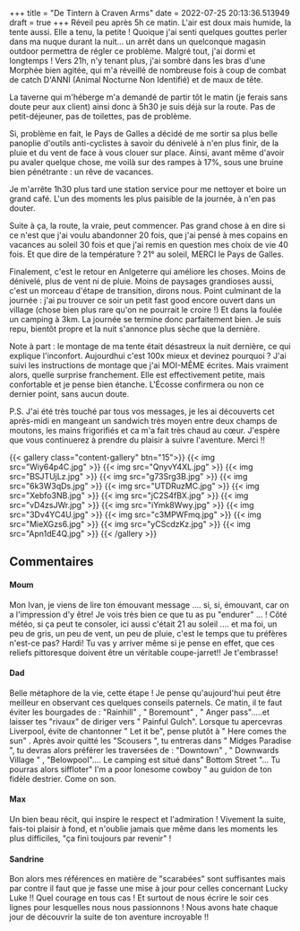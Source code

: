 +++
title = "De Tintern à Craven Arms"
date = 2022-07-25 20:13:36.513949
draft = true
+++
Réveil peu après 5h ce matin. L'air est doux mais humide, la tente aussi. Elle a tenu, la petite ! Quoique j'ai senti quelques gouttes perler dans ma nuque durant la nuit... un arrêt dans un quelconque magasin outdoor permettra de régler ce problème.
Malgré tout, j'ai dormi et longtemps ! Vers 21h, n'y tenant plus, j'ai sombré dans les bras d'une Morphée bien agitée, qui m'a réveillé de nombreuse fois à coup de combat de catch D'ANNI (Animal Nocturne Non Identifié) et de maux de tête.

La taverne qui m'héberge m'a demandé de partir tôt le matin (je ferais sans doute peur aux client) ainsi donc à 5h30 je suis déjà sur la route. Pas de petit-déjeuner, pas de toilettes, pas de problème.

Si, problème en fait, le Pays de Galles a décidé de me sortir sa plus belle panoplie d'outils anti-cyclistes à savoir du dénivelé à n'en plus finir, de la pluie et du vent de face à vous clouer sur place. Ainsi, avant même d'avoir pu avaler quelque chose, me voilà sur des rampes à 17%, sous une bruine bien pénétrante : un rêve de vacances.

Je m'arrête 1h30 plus tard une station service pour me nettoyer et boire un grand café. L'un des moments les plus paisible de la journée, à n'en pas douter.

Suite à ça, la route, la vraie, peut commencer. Pas grand chose à en dire si ce n'est que j'ai voulu abandonner 20 fois, que j'ai pensé à mes copains en vacances au soleil 30 fois et que j'ai remis en question mes choix de vie 40 fois. Et que dire de la température ? 21° au soleil, MERCI le Pays de Galles.

Finalement, c'est le retour en Anlgeterre qui améliore les choses. Moins de dénivelé, plus de vent ni de pluie. Moins de paysages grandioses aussi, c'est un morceau d'étape de transition, dirons nous.
Point culminant de la journée : j'ai pu trouver ce soir un petit fast good encore ouvert dans un village (chose bien plus rare qu'on ne pourrait le croire !) Et dans la foulée un camping à 3km. La journée se termine donc parfaitement bien. Je suis repu, bientôt propre et la nuit s'annonce plus sèche que la dernière.


Note à part : le montage de ma tente était désastreux la nuit dernière, ce qui explique l'inconfort. Aujourdhui c'est 100x mieux et devinez pourquoi ? J'ai suivi les instructions de montage que j'ai MOI-MÊME écrites. Mais vraiment alors, quelle surprise franchement. Elle est effectivement petite, mais confortable et je pense bien étanche. L'Écosse confirmera ou non ce dernier point, sans aucun doute.


P.S. J'ai été très touché par tous vos messages, je les ai découverts cet après-midi en mangeant un sandwich très moyen entre deux champs de moutons, les mains frigorifiés et ca m'a fait très chaud au cœur. J'espère que vous continuerez à prendre du plaisir à suivre l'aventure. Merci !!

{{< gallery class="content-gallery" btn="15">}}
{{< img src="Wiy64p4C.jpg" >}}
{{< img src="QnyvY4XL.jpg" >}}
{{< img src="BSJTUjLz.jpg" >}}
{{< img src="g73Srg3B.jpg" >}}
{{< img src="6k3W3qDs.jpg" >}}
{{< img src="UTDRuzMC.jpg" >}}
{{< img src="Xebfo3NB.jpg" >}}
{{< img src="jC2S4fBX.jpg" >}}
{{< img src="vD4zsJWr.jpg" >}}
{{< img src="iYmk8Wwy.jpg" >}}
{{< img src="3Dv4YC4U.jpg" >}}
{{< img src="c3MPWFmq.jpg" >}}
{{< img src="MieXGzs6.jpg" >}}
{{< img src="yCScdzKz.jpg" >}}
{{< img src="Apn1dE4Q.jpg" >}}
{{< /gallery >}}

## Commentaires
#### Moum
Mon Ivan, je viens de lire ton émouvant message .... si, si, émouvant, car on a l'impression d'y être! Je vois très bien ce que tu as pu "endurer" ... ! Côté météo, si ça peut te consoler, ici aussi c'était 21 au soleil .... et ma foi, un peu de gris, un peu de vent, un peu de pluie, c'est le temps que tu préfères n'est-ce pas? Hardi! Tu vas y arriver même si je pense en effet, que ces reliefs pittoresque doivent être un véritable coupe-jarret!! Je t'embrasse!
#### Dad
Belle métaphore de la vie, cette étape !
Je pense qu'aujourd'hui peut être meilleur en observant ces quelques conseils paternels.
Ce matin, il te faut éviter les bourgades de : "Rainhill" , " Boremount" , " Anger pass".....et laisser tes "rivaux" de diriger vers " Painful Gulch".
Lorsque tu apercevras Liverpool, évite de chantonner " Let it be", pense plutôt à " Here comes the sun" .
Après avoir quitté les "Scousers ", tu entreras dans " Midges Paradise ", tu devras alors préférer les traversées de : "Downtown" , " Downwards Village " , "Belowpool"....
Le camping est situé dans" Bottom Street "...
Tu pourras alors siffloter" I'm a poor lonesome cowboy " au guidon de ton fidèle destrier.
Come on son.
#### Max
Un bien beau récit, qui inspire le respect et l'admiration ! 
Vivement la suite, fais-toi plaisir à fond, et n'oublie jamais que même dans les moments les plus difficiles, "ça fini toujours par revenir" !
#### Sandrine
Bon alors mes références en matière de "scarabées" sont suffisantes mais par contre il faut que je fasse une mise à jour pour celles concernant Lucky Luke !!
Quel courage en tous cas ! Et surtout de nous écrire le soir ces lignes pour lesquelles nous nous passionnons ! Nous avons hate chaque jour de découvrir la suite de ton aventure incroyable !!

